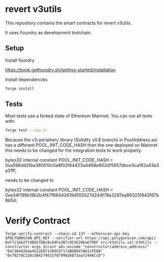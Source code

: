 # revert v3utils

This repository contains the smart contracts for revert v3utils.

It uses Foundry as development toolchain.


## Setup

Install foundry 

https://book.getfoundry.sh/getting-started/installation

Install dependencies

```sh
forge install
```


## Tests

Most tests use a forked state of Ethereum Mainnet. You can run all tests with: 

```sh
forge test --via-ir
```


Because the v3-periphery library (Solidity v0.8 branch) in PoolAddress.sol has a different POOL_INIT_CODE_HASH than the one deployed on Mainnet this needs to be changed for the integration tests to work properly.

bytes32 internal constant POOL_INIT_CODE_HASH = 0xa598dd2fba360510c5a8f02f44423a4468e902df5857dbce3ca162a43a3a31ff;

needs to be changed to 

bytes32 internal constant POOL_INIT_CODE_HASH = 0xe34f199b19b2b4f47f68442619d555527d244f78a3297ea89325f843f87b8b54;


# Verify Contract
```
forge verify-contract --chain-id 137 --etherscan-api-key $POLYGONSCAN_API_KEY --verifier-url https://api.polygonscan.com/api/ 0xF7216A27fd692fDBcBc84Fa3B7c9536206a679DF src/V3Utils.sol:V3Utils --constructor-args $(cast abi-encode "constructor(address,address)" "0xC36442b4a4522E871399CD717aBDD847Ab11FE88" "0x70270C228c5B4279d1578799926873aa72446CcD")
```

